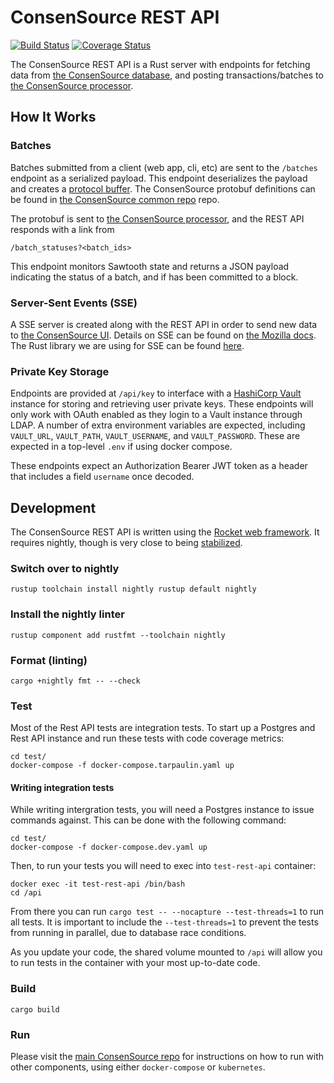 # ConsenSource REST API

[![Build Status](https://travis-ci.org/target/consensource-api.svg?branch=master)](https://travis-ci.org/target/consensource-api) [![Coverage Status](https://img.shields.io/coveralls/github/target/consensource-api)](https://coveralls.io/github/target/consensource-api?branch=master)

The ConsenSource REST API is a Rust server with endpoints for fetching data
from [the ConsenSource database](https://github.com/target/consensource-database), and posting transactions/batches to [the ConsenSource processor](https://github.com/target/consensource-processor).

## How It Works

### Batches

Batches submitted from a client (web app, cli, etc) are sent to the `/batches` endpoint as a serialized payload.
This endpoint deserializes the payload and creates a [protocol buffer](https://developers.google.com/protocol-buffers).
The ConsenSource protobuf definitions can be found in [the ConsenSource common repo](https://github.com/target/consensource-common/tree/master/protos) repo.

The protobuf is sent to [the ConsenSource processor](https://github.com/target/consensource-processor), and the REST API responds with a link from

`/batch_statuses?<batch_ids>`

This endpoint monitors Sawtooth state and returns a JSON payload indicating the status of a batch, and if has been committed to a block.

### Server-Sent Events (SSE)

A SSE server is created along with the REST API in order to send new data to [the ConsenSource UI](https://github.com/target/consensource-ui).
Details on SSE can be found on [the Mozilla docs](https://developer.mozilla.org/en-US/docs/Web/API/Server-sent_events).
The Rust library we are using for SSE can be found [here](https://github.com/adeebahmed/hyper-sse/tree/0.1-no-tokens).

### Private Key Storage

Endpoints are provided at `/api/key` to interface with a [HashiCorp Vault](https://github.com/hashicorp/vault) instance for storing and retrieving user private keys. These endpoints will only work with OAuth enabled as they login to a Vault instance through LDAP. A number of extra environment variables are expected, including `VAULT_URL`, `VAULT_PATH`, `VAULT_USERNAME`, and `VAULT_PASSWORD`. These are expected in a top-level `.env` if using docker compose.

These endpoints expect an Authorization Bearer JWT token as a header that includes a field `username` once decoded.

## Development

The ConsenSource REST API is written using the [Rocket web framework](https://rocket.rs/).
It requires nightly, though is very close to being [stabilized](https://github.com/SergioBenitez/Rocket/issues/19).

### Switch over to nightly

```
rustup toolchain install nightly rustup default nightly
```

### Install the nightly linter

```
rustup component add rustfmt --toolchain nightly
```

### Format (linting)

```
cargo +nightly fmt -- --check
```

### Test

Most of the Rest API tests are integration tests. To start up a Postgres and Rest API instance and run these tests with code coverage metrics:

```
cd test/
docker-compose -f docker-compose.tarpaulin.yaml up
```

#### Writing integration tests

While writing intergration tests, you will need a Postgres instance to issue commands against.
This can be done with the following command:

```
cd test/
docker-compose -f docker-compose.dev.yaml up
```

Then, to run your tests you will need to exec into `test-rest-api` container:

```
docker exec -it test-rest-api /bin/bash
cd /api
```

From there you can run `cargo test -- --nocapture --test-threads=1` to run all tests. It is important to include the `--test-threads=1` to prevent the tests from running in parallel, due to database race conditions.

As you update your code, the shared volume mounted to `/api` will allow you to run tests in the container with your most up-to-date code.

### Build

```
cargo build
```

### Run

Please visit the [main ConsenSource repo](https://github.com/target/consensource) for instructions on how to run with other components, using either `docker-compose` or `kubernetes`.
